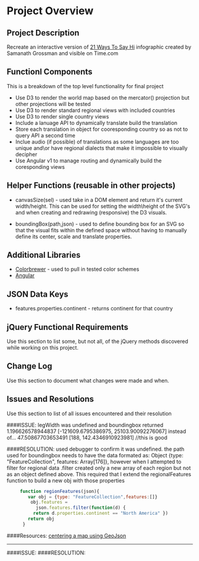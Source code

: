 # Project Overview

## Project Description

Recreate an interactive version of [21 Ways To Say Hi](http://time.com/40910/21-ways-to-say-hello-infographic/) infographic created by Samanath Grossman and visible on Time.com

## Functionl Components

This is a breakdown of the top level functionality for final project

* Use D3 to render the world map based on the mercator() projection but other projections will be tested
* Use D3 to render standard regional views with included countries
* Use D3 to render single country views
* Include a lanuage API to dynamically translate build the translation
* Store each translation in object for cooresponding country so as not to query API a second time
* Inclue audio (if possible) of translations as some languages are too unique and\or have regional dialects that make it impossible to visually decipher
* Use Angular v1 to manage routing and dynamically build the coresponding views

## Helper Functions (reusable in other projects)
* canvasSize(sel) - used take in a DOM element and return it's current width/height.  This can be used for setting the width\height of the SVG's and when creating and redrawing (responsive) the D3 visuals.

* boundingBox(path,json) - used to define bounding box for an SVG so that the visual fits within the defined space without having to manually define its center, scale and translate properties.

## Additional Libraries
* [Colorbrewer](http://colorbrewer2.org/#type=sequential&scheme=BuGn&n=3) - used to pull in tested color schemes
* [Angular](https://angularjs.org/)

## JSON Data Keys
* features.properties.continent - returns continent for that country 

## jQuery Functional Requirements
 Use this section to list some, but not all, of the jQuery methods discovered while working on this project.

## Change Log
 Use this section to document what changes were made and when.

## Issues and Resolutions
 Use this section to list of all issues encountered and their resolution

####ISSUE: legWidth was undefined and boundingbox returned
1.196626578944837 [-121609.6795386975, 25103.90092276067] 
instead of...
47.50867703653491 [188, 142.4346910923981]  //this is good

####RESOLUTION: used debugger to confirm it was undefined. the path used for boundingbox needs to have the data formated as: Object {type: "FeatureCollection", features: Array[176]}, however when I attempted to filter for regional data .filter created only a new array of each region but not as an object defined above. This required that I extend the regionalFeatures function to build a new obj with those properties
```javascript
     function regionFeatures(json){
        var obj = {type: "FeatureCollection",features:[]}
         obj.features = 
           json.features.filter(function(d) { 
          return d.properties.continent == "North America" })
        return obj
      }
```
####Resources: [centering a map using GeoJson](https://bl.ocks.org/mbostock/4707858)

***

####ISSUE:
####RESOLUTION:
